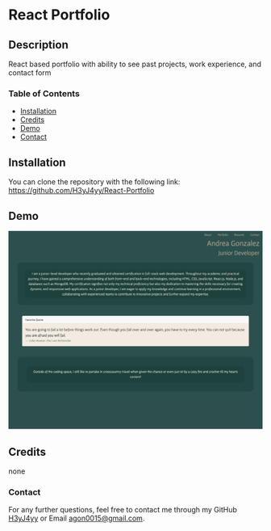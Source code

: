 
  # React Portfolio 

  ## Description
  React based portfolio with ability to see past projects, work experience, and contact form

  ### Table of Contents 

  - [Installation](#installation)
  - [Credits](#credits)
  - [Demo](#demo)
  - [Contact](#contact)

  ## Installation
  You can clone the repository with the following link: 
    https://github.com/H3yJ4yy/React-Portfolio
  ## Demo
  ![Andrea-s-Portfolio.png](/src/styles/applicationImages/Andrea-s-Portfolio.png)

  ## Credits
  none
  
  ### Contact 
  For any further questions, feel free to contact me through my GitHub [H3yJ4yy](https://github.com/H3yJ4yy) or Email [agon0015@gmail.com](mailto:agon0015@gmail.com).
